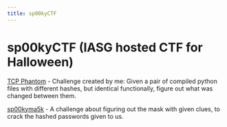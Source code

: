 ```yaml
---
title: sp00kyCTF
---
```

# sp00kyCTF (IASG hosted CTF for Halloween)

[TCP Phantom](TCPPhantom/index.md) - Challenge created by me: Given a pair of compiled python files with different hashes, but identical functionally, figure out what was changed between them.

[sp00kyma5k](sp00kyma5k/index.md) - A challenge about figuring out the mask with given clues, to crack the hashed passwords given to us.
